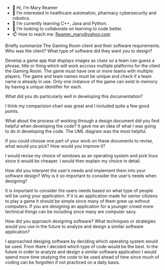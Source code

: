 - 👋 Hi, I’m Mary Reamer
- 👀 I’m interested in healthcare automation, pharmacy cybersecurity and robotics. 
- 🌱 I’m currently learning C++, Java and Python.
- 💞️ I’m looking to collaborate on learning to code better. 
- 📫 How to reach me: Reamer_mary@yahoo.com

Briefly summarize The Gaming Room client and their software requirements. Who was the client? What type of software did they want you to design?

Develop a game app that displays images as clues so a team can guess a phrase, title or thing which will work accross multiple platforms for the client the Gaming Room. The game must have one or more teams with multiple players. The game and team names must be unique and check if a team name is already in use. Only one instance of the game can exist in memory by having a unique identifier for each.

What did you do particularly well in developing this documentation?

I think my comparision chart was great and I included quite a few good points.

What about the process of working through a design document did you find helpful when developing the code?
It gave me an idea of what I was going to do in developing the code. The UML diagram was the most helpful.

If you could choose one part of your work on these documents to revise, what would you pick? How would you improve it?

I would revise my choice of windows as an operating system and pick linux since it would be cheaper. I would then explain my choice in detail. 

How did you interpret the user’s needs and implement them into your software design? Why is it so important to consider the user’s needs when designing?

It is important to consider the users needs based on what type of people will be using your application. If it is an application made for senior citizens to play a game it should be simple since many of them grew up without computers. If you are designing an application for a younger crowd more technical things can be including since many are computer savy. 

How did you approach designing software? What techniques or strategies would you use in the future to analyze and design a similar software application?

I approached desiging software by deciding which operating system would be used. From there I decided which type of code would be the best. In the future in order to analyze and design a similar software application I would spend more time studying the code to be used ahead of time since much of coding can be forgotten if not practiced on a daily basis. 
